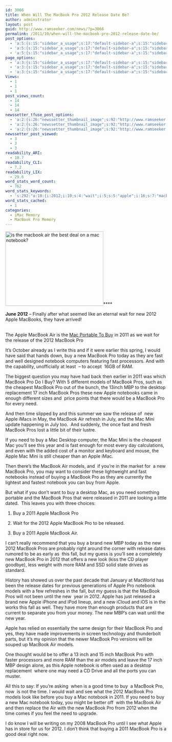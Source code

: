 ```yaml
---
id: 3066
title: When Will The MacBook Pro 2012 Release Date Be?
author: adminstrator
layout: post
guid: http://www.ramseeker.com/news/?p=3066
permalink: /2011/10/when-will-the-macbook-pro-2012-release-date-be/
post_options:
  - 'a:5:{s:15:"sidebar_a_usage";s:17:"default-sidebar-a";s:15:"sidebar_b_usage";s:17:"default-sidebar-b";s:9:"hwa_usage";s:17:"default-headerbar";s:8:"ad_above";s:0:"";s:8:"ad_below";s:0:"";}'
  - 'a:5:{s:15:"sidebar_a_usage";s:17:"default-sidebar-a";s:15:"sidebar_b_usage";s:17:"default-sidebar-b";s:9:"hwa_usage";s:17:"default-headerbar";s:8:"ad_above";s:0:"";s:8:"ad_below";s:0:"";}'
  - 'a:5:{s:15:"sidebar_a_usage";s:17:"default-sidebar-a";s:15:"sidebar_b_usage";s:17:"default-sidebar-b";s:9:"hwa_usage";s:17:"default-headerbar";s:8:"ad_above";s:0:"";s:8:"ad_below";s:0:"";}'
page_options:
  - 'a:3:{s:15:"sidebar_a_usage";s:17:"default-sidebar-a";s:15:"sidebar_b_usage";s:17:"default-sidebar-b";s:9:"hwa_usage";s:17:"default-headerbar";}'
  - 'a:3:{s:15:"sidebar_a_usage";s:17:"default-sidebar-a";s:15:"sidebar_b_usage";s:17:"default-sidebar-b";s:9:"hwa_usage";s:17:"default-headerbar";}'
  - 'a:3:{s:15:"sidebar_a_usage";s:17:"default-sidebar-a";s:15:"sidebar_b_usage";s:17:"default-sidebar-b";s:9:"hwa_usage";s:17:"default-headerbar";}'
Views:
  - 1
  - 1
  - 1
post_views_count:
  - 14
  - 14
  - 14
newssetter_tfuse_post_options:
  - 'a:2:{s:26:"newssetter_thumbnail_image";s:92:"http://www.ramseeker.com/wp-content/uploads/2011/07/Screen-Shot-2011-07-28-at-1.30.36-PM.png";s:24:"newssetter_disable_image";s:4:"true";}'
  - 'a:2:{s:26:"newssetter_thumbnail_image";s:92:"http://www.ramseeker.com/wp-content/uploads/2011/07/Screen-Shot-2011-07-28-at-1.30.36-PM.png";s:24:"newssetter_disable_image";s:4:"true";}'
  - 'a:2:{s:26:"newssetter_thumbnail_image";s:92:"http://www.ramseeker.com/wp-content/uploads/2011/07/Screen-Shot-2011-07-28-at-1.30.36-PM.png";s:24:"newssetter_disable_image";s:4:"true";}'
newssetter_post_viewed:
  - 3
  - 3
  - 3
readability_ARI:
  - 10.7
readability_CLI:
  - 7.2
readability_LIX:
  - 29.6
word_stats_word_count:
  - 762
word_stats_keywords:
  - 's:292:"a:18:{i:2012;i:10;s:4:"wait";i:5;s:5:"apple";i:16;s:7:"macbook";i:30;i:2011;i:7;s:7:"release";i:4;s:4:"fast";i:5;s:8:"notebook";i:6;s:6:"models";i:6;s:4:"pros";i:6;s:7:"desktop";i:4;s:4:"inch";i:4;s:4:"need";i:6;s:4:"time";i:4;s:4:"mini";i:3;s:4:"year";i:3;s:8:"released";i:3;s:4:"fall";i:3;}";'
word_stats_cached:
  - 1
categories:
  - iMac Memory
  - MacBook Pro Memory
---
```

<div style="float: right; margin-right: 5px;">
  <p>
  </p>
</div>

<div style="float: right; margin-right: 5px;">
</div>

<div style="float: right; margin-right: 5px;">
</div>

[<img class="size-full wp-image-2617 alignleft" title="Buying a MacBook Air " src="http://www.ramseeker.com/wp-content/uploads/2011/07/Screen-Shot-2011-07-28-at-1.30.36-PM.png" alt="is the macbook air the best deal on a mac notebook?" width="306" height="232" />][1]****

**June 2012** &#8211; Finally after what seemed like an eternal wait for new 2012 Apple MacBooks, they have arrived!  
&nbsp;

The Apple MacBook Air is the [Mac Portable To Buy][2] in 2011 as we wait for the release of the 2012 MacBook Pro

It&#8217;s October already as I write this and if it were earlier this spring, I would have said that hands down, buy a new MacBook Pro today as they are fast and well designed notebook computers featuring fast processors. And with the capability, unofficially at least  &#8211; to accept  16GB of RAM.

The biggest question you may have had back then earlier in 2011 was which MacBook Pro Do I Buy? With 5 different models of MacBook Pros, such as the cheapest MacBook Pro out of the bunch, the 13inch MBP to the desktop replacement 17 inch MacBook Pros these new Apple notebooks came in enough different sizes and  price points that there would be a MacBook Pro for every need.

And then time slipped by and this summer we saw the release of  new Apple iMacs in May, the MacBook Air refresh in July, and the Mac Mini update happening in July too.  And suddenly, the once fast and fresh MacBook Pros lost a little bit of their lustre.

If you need to buy a Mac Desktop computer, the Mac Mini is the cheapest Mac you&#8217;ll see this year and is fast enough for most every day calculations, and even with the added cost of a monitor and keyboard and mouse, the Apple Mac Mini is still cheaper than an Apple iMac.

Then there&#8217;s the MacBook Air models, and  if you&#8217;re in the market for  a new MacBook Pro, you may want to consider these lightweight and fast notebooks instead of buying a MacBook Pro as they are currently the lightest and fastest notebook you can buy from Apple.

But what if you don&#8217;t want to buy a desktop Mac, as you need something portable and the MacBook Pros that were released in 2011 are looking a little dated.  This leaves you with three choices:

1. Buy a 2011 Apple MacBook Pro

2. Wait for the 2012 Apple MacBook Pro to be released.

3. Buy a 2011 Apple MacBook Air.

I can&#8217;t really recommend that you buy a brand new MBP today as the new 2012 MacBook Pros are probably right around the corner with release dates rumored to be as early as  this fall, but my guess is you&#8217;ll see a completely new MacBook Pro in 2012 that offers a new look (kiss the CD player goodbye), less weight with more RAM and SSD solid state drives as standard.

History has showed us over the past decade that January at MacWorld has been the release dates for previous generations of Apple Pro notebook models with a few refreshes in the fall, but my guess is that the MacBook Pros will not been until the new  year in 2012. Apple has just released a brand new Apple iPhone and iPod lineup, and a new iCloud and iOS is in the works this fall as well. They have more than enough products that are current to separate you from your money. The new MBP&#8217;s can wait until the new year.

Apple has relied on essentially the same design for their MacBook Pro and yes, they have made improvements in screen technology and thunderbolt parts, but it&#8217;s my opinion that the newer MacBook Pro versions will be souped up MacBook Air models.

One thought would be to offer a 13 inch and 15 inch MacBook Pro with faster processors and more RAM than the air models and leave the 17 inch MBP design alone, as this Apple notebook is often used as a desktop replacement  where one may need a CD Drive and all the ports you can muster.

All this to say: If you&#8217;re asking  when is a good time to buy  a MacBook Pro, now  is not the time. I would wait and see what the 2012 MacBook Pro models look like before you buy a Mac notebook in 2011. If you need to buy a new Mac notebook today, you might be better off  with the MacBook Air and then replace the Air with the new MacBook Pro from 2012 when the time comes if you feel the need to upgrade.

I do know I will be writing on my 2008 MacBook Pro until I see what Apple has in store for us for 2012. I don&#8217;t think that buying a 2011 MacBook Pro is a good deal right now.

&nbsp;

&nbsp;

&nbsp;

 [1]: http://www.amazon.com/gp/product/B005CWHZP4/ref=as_li_ss_tl?ie=UTF8&tag=ramseeker-20&linkCode=as2&camp=217145&creative=399373&creativeASIN=B005CWHZP4
 [2]: http://www.amazon.com/gp/product/B005CWHZP4/ref=as_li_ss_tl?ie=UTF8&tag=ramseeker-20&linkCode=as2&camp=217145&creative=399373&creativeASIN=B005CWHZP4 "macbook air is the best mac notebook until 2012"